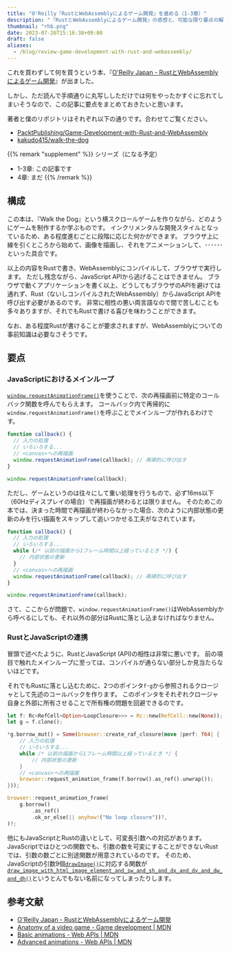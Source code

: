 ```yaml
---
title: "O'Reilly『RustとWebAssemblyによるゲーム開発』を進める（1-3章）"
description: "『RustとWebAssemblyによるゲーム開発』の感想と、可能な限り要点の解説も試みる"
thumbnail: "rhb.png"
date: 2023-07-26T15:16:38+09:00
draft: false
aliases:
  - /blog/review-game-development-with-rust-and-webassembly/
---
```


これを買わずして何を買うという本、『[O'Reilly Japan - RustとWebAssemblyによるゲーム開発](https://www.oreilly.co.jp/books/9784814400393/)』が出ました。

しかし、ただ読んで手順通りに丸写ししただけでは何をやったかすぐに忘れてしまいそうなので、この記事に要点をまとめておきたいと思います。

著者と僕のリポジトリはそれぞれ以下の通りです。合わせてご覧ください。

- [PacktPublishing/Game-Development-with-Rust-and-WebAssembly](https://github.com/PacktPublishing/Game-Development-with-Rust-and-WebAssembly)
- [kakudo415/walk-the-dog](https://github.com/kakudo415/walk-the-dog)

{{% remark "supplement" %}}
シリーズ（になる予定）
- 1-3章: この記事です
- 4章: まだ
{{% /remark %}}

## 構成

この本は、『Walk the Dog』という横スクロールゲームを作りながら、どのようにゲームを制作するか学ぶものです。
インクリメンタルな開発スタイルとなっているため、ある程度進むごとに段階に応じた何かができます。
ブラウザ上に線を引くところから始めて、画像を描画し、それをアニメーションして、･･････といった具合です。

以上の内容をRustで書き、WebAssemblyにコンパイルして、ブラウザで実行します。
ただし残念ながら、JavaScript APIから逃げることはできません。
ブラウザで動くアプリケーションを書く以上、どうしてもブラウザのAPIを避けては通れず、Rust（ないしコンパイルされたWebAssembly）からJavaScript APIを呼び出す必要があるのです。
非常に相性の悪い両言語なので間で苦しむことも多々ありますが、それでもRustで書ける喜びを味わうことができます。

なお、ある程度Rustが書けることが要求されますが、WebAssemblyについての事前知識は必要なさそうです。

## 要点

### JavaScriptにおけるメインループ

[`window.requestAnimationFrame()`](https://developer.mozilla.org/en-US/docs/Web/API/window/requestAnimationFrame)を使うことで、次の再描画前に特定のコールバック関数を呼んでもらえます。
コールバック内で再帰的に`window.requestAnimationFrame()`を呼ぶことでメインループが作れるわけです。

```js
function callback() {
  // 入力の処理
  // いろいろする...
  // <canvas>への再描画
  window.requestAnimationFrame(callback); // 再帰的に呼び出す
}

window.requestAnimationFrame(callback);
```

ただし、ゲームというのは往々にして重い処理を行うもので、必ず16ms以下（60Hzディスプレイの場合）で再描画が終わるとは限りません。
そのためこの本では、決まった時間で再描画が終わらなかった場合、次のように内部状態の更新のみを行い描画をスキップして追いつかせる工夫がなされています。

```js
function callback() {
  // 入力の処理
  // いろいろする...
  while (/* 以前の描画から1フレーム時間以上経っているとき */) {
    // 内部状態の更新
  }
  // <canvas>への再描画
  window.requestAnimationFrame(callback); // 再帰的に呼び出す
}

window.requestAnimationFrame(callback);
```

さて、ここからが問題で、`window.requestAnimationFrame()`はWebAssemblyから呼べるにしても、それ以外の部分はRustに落とし込まなければなりません。

### RustとJavaScriptの連携

冒頭で述べたように、RustとJavaScript (API)の相性は非常に悪いです。
前の項目で触れたメインループに至っては、コンパイルが通らない部分しか見当たらないほどです。

それでもRustに落とし込むために、2つのポインタ`f`･`g`から参照されるクロージャとして先述のコールバックを作ります。
このポインタをそれぞれクロージャ自身と外部に所有させることで所有権の問題を回避できるのです。

```rust
let f: Rc<RefCell<Option<LoopClosure>>> = Rc::new(RefCell::new(None));
let g = f.clone();

*g.borrow_mut() = Some(browser::create_raf_closure(move |perf: f64| {
    // 入力の処理
    // いろいろする...
    while /* 以前の描画から1フレーム時間以上経っているとき */ {
        // 内部状態の更新
    }
    // <canvas>への再描画
    browser::request_animation_frame(f.borrow().as_ref().unwrap());
}));

browser::request_animation_frame(
    g.borrow()
        .as_ref()
        .ok_or_else(|| anyhow!("No loop closure"))?,
)?;
```

他にもJavaScriptとRustの違いとして、可変長引数への対応があります。
JavaScriptではひとつの関数でも、引数の数を可変にすることができないRustでは、引数の数ごとに別途関数が用意されているのです。
そのため、JavaScriptの引数9個[`drawImage()`](https://developer.mozilla.org/en-US/docs/Web/API/CanvasRenderingContext2D/drawImage)に対応する関数が[`draw_image_with_html_image_element_and_sw_and_sh_and_dx_and_dy_and_dw_and_dh()`](https://rustwasm.github.io/wasm-bindgen/api/web_sys/struct.CanvasRenderingContext2d.html)というとんでもない名前になってしまったりします。

## 参考文献

- [O'Reilly Japan - RustとWebAssemblyによるゲーム開発](https://www.oreilly.co.jp/books/9784814400393/)
- [Anatomy of a video game - Game development | MDN](https://developer.mozilla.org/en-US/docs/Games/Anatomy)
- [Basic animations - Web APIs | MDN](https://developer.mozilla.org/en-US/docs/Web/API/Canvas_API/Tutorial/Basic_animations)
- [Advanced animations - Web APIs | MDN](https://developer.mozilla.org/en-US/docs/Web/API/Canvas_API/Tutorial/Advanced_animations)
